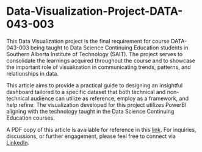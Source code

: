 # Data-Visualization-Project-DATA-043-003

This Data Visualization project is the final requirement for course DATA-043-003 being taught to Data Science Continuing Education students in Southern Alberta Institute of Technology (SAIT).  The project serves to consolidate the learnings acquired throughout the course and to showcase the important role of visualization in communicating trends, patterns, and relationships in data.

This article aims to provide a practical guide to designing an insightful dashboard tailored to a specific dataset that both technical and non-technical audience can utilize as reference, employ as a framework, and help refine. The visualization developed for this project utilizes PowerBI aligning with the technology taught in the Data Science Continuing Education courses.

A PDF copy of this article is available for reference in this [link](https://github.com/sharapineda/Data-Visualization-Project-DATA-043-003/blob/main/Data%20Visualization%20Article%20ver1.0.pdf). For inquiries, discussions, or further engagement, please feel free to connect via [LinkedIn](https://www.linkedin.com/in/shara-vanessa-pineda/).
